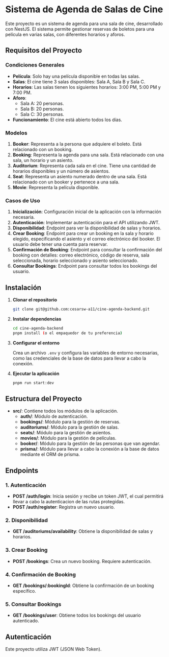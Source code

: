 # Sistema de Agenda de Salas de Cine

Este proyecto es un sistema de agenda para una sala de cine, desarrollado con NestJS. El sistema permite gestionar reservas de boletos para una película en varias salas, con diferentes horarios y aforos.

## Requisitos del Proyecto

### Condiciones Generales

- **Película**: Solo hay una película disponible en todas las salas.
- **Salas**: El cine tiene 3 salas disponibles: Sala A, Sala B y Sala C.
- **Horarios**: Las salas tienen los siguientes horarios: 3:00 PM, 5:00 PM y 7:00 PM.
- **Aforo**:
  - Sala A: 20 personas.
  - Sala B: 20 personas.
  - Sala C: 30 personas.
- **Funcionamiento**: El cine está abierto todos los días.

### Modelos

1. **Booker**: Representa a la persona que adquiere el boleto. Está relacionado con un booking.
2. **Booking**: Representa la agenda para una sala. Está relacionado con una sala, un horario y un asiento.
3. **Auditorium**: Representa cada sala en el cine. Tiene una cantidad de horarios disponibles y un número de asientos.
4. **Seat**: Representa un asiento numerado dentro de una sala. Está relacionado con un booker y pertenece a una sala.
5. **Movie**: Representa la película disponible.

### Casos de Uso

1. **Inicialización**: Configuración inicial de la aplicación con la información necesaria.
2. **Autenticación**: Implementar autenticación para el API utilizando JWT.
3. **Disponibilidad**: Endpoint para ver la disponibilidad de salas y horarios.
4. **Crear Booking**: Endpoint para crear un booking en la sala y horario elegido, especificando el asiento y el correo electrónico del booker. El usuario debe tener una cuenta para reservar.
5. **Confirmación de Booking**: Endpoint para consultar la confirmación del booking con detalles: correo electrónico, código de reserva, sala seleccionada, horario seleccionado y asiento seleccionado.
6. **Consultar Bookings**: Endpoint para consultar todos los bookings del usuario.

## Instalación

1. **Clonar el repositorio**

    ```bash
    git clone git@github.com:cesarsw-a11/cine-agenda-backend.git
    ```

2. **Instalar dependencias**

    ```bash
    cd cine-agenda-backend
    pnpm install (o el empaquedor de tu preferencia)
    ```

3. **Configurar el entorno**

    Crea un archivo `.env` y configura las variables de entorno necesarias, como las credenciales de la base de datos para llevar a cabo la conexión.

4. **Ejecutar la aplicación**

    ```bash
    pnpm run start:dev
    ```

## Estructura del Proyecto

- **src/**: Contiene todos los módulos de la aplicación.
  - **auth/**: Módulo de autenticación.
  - **bookings/**: Módulo para la gestión de reservas.
  - **auditoriums/**: Módulo para la gestión de salas.
  - **seats/**: Módulo para la gestión de asientos.
  - **movies/**: Módulo para la gestión de películas.
  - **booker/**: Módulo para la gestión de las personas que van agendar.
  - **prisma/**: Módulo para llevar a cabo la conexión a la base de datos mediante el ORM de prisma.

## Endpoints

### 1. **Autenticación**

- **POST /auth/login**: Inicia sesión y recibe un token JWT, el cual permitirá llevar a cabo la autenticacion de las rutas protegidas.
- **POST /auth/register**: Registra un nuevo usuario.

### 2. **Disponibilidad**

- **GET /auditoriums/availability**: Obtiene la disponibilidad de salas y horarios.

### 3. **Crear Booking**

- **POST /bookings**: Crea un nuevo booking. Requiere autenticación.

### 4. **Confirmación de Booking**

- **GET /bookings/:bookingId**: Obtiene la confirmación de un booking específico.

### 5. **Consultar Bookings**

- **GET /bookings/user**: Obtiene todos los bookings del usuario autenticado.

## Autenticación

Este proyecto utiliza JWT (JSON Web Token).